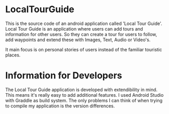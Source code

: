 # LocalTourGuide

This is the source code of an android application called 'Local Tour Guide'. 
Local Tour Guide is an application where users can add tours and information for other users.
So they can create a tour for users to follow, add waypoints and extend these with Images, Text, Audio or Video's.

It main focus is on personal stories of users instead of the familiar touristic places.

# Information for Developers

The Local Tour Guide application is developed with extendibility in mind. This means it's really easy to add additional features.
I used Android Studio with Graddle as build system. The only problems I can think of when trying to compile my application is the version differences.


